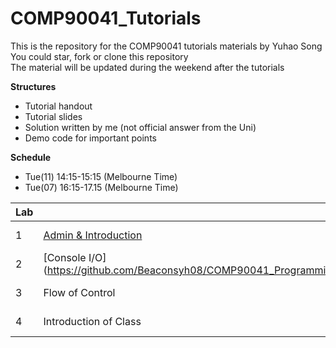 # COMP90041_Tutorials
This is the repository for the COMP90041 tutorials materials by Yuhao Song  
You could star, fork or clone this repository  
The material will be updated during the weekend after the tutorials  

**Structures**
  * Tutorial handout
  * Tutorial slides
  * Solution written by me (not official answer from the Uni)
  * Demo code for important points

**Schedule**
  * Tue(11) 14:15-15:15 (Melbourne Time)
  * Tue(07) 16:15-17.15 (Melbourne Time)
  
| Lab | Topic                 | Date     |
|-----|-----------------------|----------|
| 1   | [Admin & Introduction](https://github.com/Beaconsyh08/COMP90041_Programming_and_Software_Development_Tutorials_2020SEM1/tree/master/Lab1_W2)  | March 10 |
| 2   | [Console I/O] (https://github.com/Beaconsyh08/COMP90041_Programming_and_Software_Development_Tutorials_2020SEM1/tree/master/Lab2_W3)           | March 17 |
| 3   | Flow of Control       | March 31 |
| 4   | Introduction of Class | April 21 |
